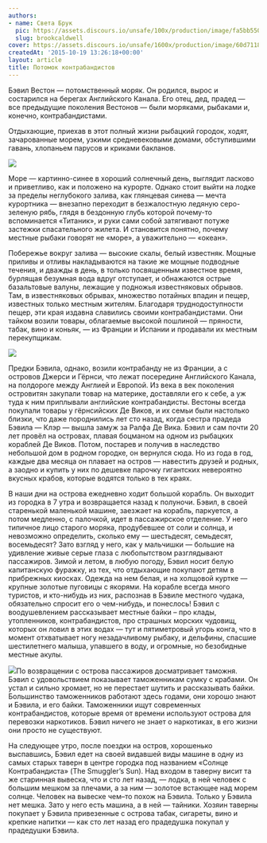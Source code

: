 ```yaml
---
authors:
- name: Света Брук
  pic: https://assets.discours.io/unsafe/100x/production/image/fa5bb550-90d8-11e8-a560-8fb4ec62d69b.jpeg
  slug: brookcaldwell
cover: https://assets.discours.io/unsafe/1600x/production/image/60d71180-90e8-11e8-b664-798ed379bf02.jpeg
createdAt: '2015-10-19 13:26:18+00:00'
layout: article
title: Потомок контрабандистов
---
```


Бэвил Вестон — потомственный моряк. Он родился, вырос и состарился на берегах Английского Канала. Его отец, дед, прадед — все предыдущие поколения Вестонов — были моряками, рыбаками и, конечно, контрабандистами.

Отдыхающие, приехав в этот полный жизни рыбацкий городок, ходят, зачарованные морем, узкими средневековыми домами, обступившими гавань, хлопаньем парусов и криками бакланов.

![](https://assets.discours.io/unsafe/900x/production/image/f0d3b790-a54a-11e8-bfc7-9b5979ddfe3f.jpeg)

Море — картинно-синее в хороший солнечный день, выглядит ласково и приветливо, как и положено на курорте. Однако стоит выйти на лодке за пределы неглубокого залива, как глянцевая синева — мечта курортника — внезапно переходит в безжалостную ледяную серо-зеленую рябь, глядя в бездонную глубь которой почему-то вспоминается «Титаник», и руки сами собой затягивают потуже застежки спасательного жилета. И становится понятно, почему местные рыбаки говорят не «море», а уважительно — «океан».

Побережье вокруг залива — высокие скалы, белый известняк. Мощные приливы и отливы накладываются на такие же мощные подводные течения, и дважды в день, в только посвященным известное время, бурлящая безумная вода вдруг отступает, и обнажаются острые базальтовые валуны, лежащие у подножья известняковых обрывов. Там, в известняковых обрывах, множество потайных впадин и пещер, известных только местным жителям. Благодаря труднодоступности пещер, эти края издавна славились своими контрабандистами. Они тайком возили товары, облагаемые высокой пошлиной — пряности, табак, вино и коньяк, — из Франции и Испании и продавали их местным перекупщикам.

![](https://assets.discours.io/unsafe/900x/production/image/f132a070-a54a-11e8-bfc7-9b5979ddfe3f.jpeg)

Предки Бэвила, однако, возили контрабанду не из Франции, а с островов Джерси и Гёрнси, что лежат посередине Английского Канала, на полдороге между Англией и Европой. Из века в век поколения островитян закупали товар на материке, доставляли его к себе, а уж туда к ним приплывали английские контрабандисты. Вестоны всегда покупали товары у гёрнсийских Де Виков, и их семьи были настолько близки, что даже породнились лет сто назад, когда сестра прадеда Бэвила — Клэр — вышла замуж за Ралфа Де Вика. Бэвил и сам почти 20 лет провёл на островах, плавая боцманом на одном из рыбацких кораблей Де Виков. Потом, постарев и получив в наследство небольшой дом в родном городке, он вернулся сюда. Но из года в год, каждые два месяца он плавает на остров — навестить друзей и родных, а заодно и купить у них по дешевке парочку гигантских невероятно вкусных крабов, которые водятся только в тех краях.

В наши дни на острова ежедневно ходит большой корабль. Он выходит из городка в 7 утра и возвращается назад к полуночи. Бэвил, в своей старенькой маленькой машине, заезжает на корабль, паркуется, а потом медленно, с палочкой, идет в пассажирское отделение. У него типичное лицо старого моряка, продубевшее от соли и солнца, и невозможно определить, сколько ему — шестьдесят, семьдесят, восемьдесят? Зато взгляд у него, как у мальчишки — большие на удивление живые серые глаза с любопытством разглядывают пассажиров. Зимой и летом, в любую погоду, Бэвил носит белую капитанскую фуражку, из тех, что отдыхающие покупают детям в прибрежных киосках. Одежда на нем белая, и на холщовой куртке — крупные золотые пуговицы с якорями. На корабле всегда много туристов, и кто-нибудь из них, распознав в Бэвиле местного чудака, обязательно спросит его о чем-нибудь, и понеслось! Бэвил с воодушевлением рассказывает местные байки – про клады, утопленников, контрабандистов, про страшных морских чудовищ, которых он ловил в этих водах — тут и пятиметровый угорь конга, что в момент отхватывает ногу незадачливому рыбаку, и дельфины, спасшие шестилетнего малыша, упавшего в воду, и огромные, но безобидные местные акулы.

![](https://assets.discours.io/unsafe/900x/production/image/f1a845a0-a54a-11e8-bfc7-9b5979ddfe3f.jpeg)По возвращении с острова пассажиров досматривает таможня. Бэвил с удовольствием показывает таможенникам сумку с крабами. Он устал и сильно хромает, но не перестает шутить и рассказывать байки. Большинство таможенников работают здесь годами, они хорошо знают и Бэвила, и его байки. Таможенники ищут современных контрабандистов, которые время от времени используют острова для перевозки наркотиков. Бэвил ничего не знает о наркотиках, в его жизни они просто не существуют.

На следующее утро, после поездки на остров, хорошенько выспавшись, Бэвил едет на своей видавшей виды машине в одну из самых старых таверн в центре городка под названием «Солнце Контрабандиста» (The Smuggler’s Sun). Над входом в таверну висит та же старинная вывеска, что и сто лет назад, — лодка, в ней человек с большим мешком за плечами, а за ним — золотое встающее над морем солнце. Человек на вывеске чем–то похож на Бэвила. Только у Бэвила нет мешка. Зато у него есть машина, а в ней — тайники. Хозяин таверны покупает у Бэвила привезенные с острова табак, сигареты, вино и крепкие напитки — как сто лет назад его прадедушка покупал у прадедушки Бэвила.